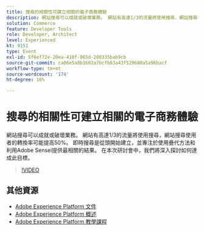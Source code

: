 ```yaml
---
title: 搜尋的相關性可建立相關的電子商務體驗
description: 網站搜尋可以成就或破壞業務。 網站有高達1/3的流量將使用搜尋，網站搜尋使用者的轉換率可能提高50%。 即時搜尋是從頭開始建立，並專注於使用疊代方法和利用Adobe Sensei提供最相關的結果。 在本次研討會中，我們將深入探討如何達成此目標。
solution: Commerce
feature: Developer Tools
role: Developer, Architect
level: Experienced
kt: 9151
type: Event
exl-id: 5f6ef72e-20ea-410f-965d-200335bab9cb
source-git-commit: ca06e5a8b1602a7bcfb83a43f529680a5a96bacf
workflow-type: tm+mt
source-wordcount: '174'
ht-degree: 16%

---
```


# 搜尋的相關性可建立相關的電子商務體驗

網站搜尋可以成就或破壞業務。 網站有高達1/3的流量將使用搜尋，網站搜尋使用者的轉換率可能提高50%。 即時搜尋是從頭開始建立，並專注於使用疊代方法和利用Adobe Sensei提供最相關的結果。 在本次研討會中，我們將深入探討如何達成此目標。

>[!VIDEO](https://video.tv.adobe.com/v/337579/?quality=12&learn=on&hidetitle=true)

## 其他資源

- [Adobe Experience Platform 文件](https://experienceleague.adobe.com/docs/experience-platform.html)
- [Adobe Experience Platform 概述](https://experienceleague.adobe.com/docs/experience-platform/landing/home.html?lang=zh-Hant)
- [Adobe Experience Platform 教學課程](https://experienceleague.adobe.com/docs/platform-learn/tutorials/overview.html?lang=zh-Hant)
